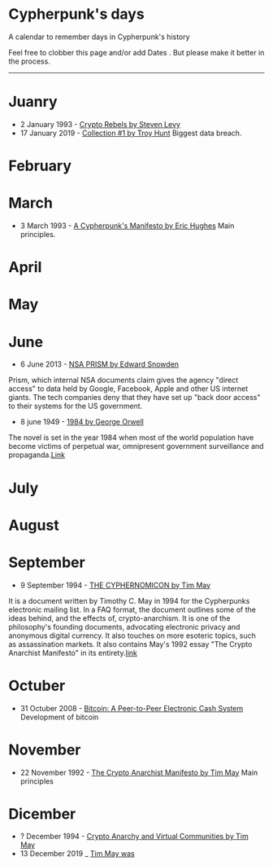 # Cypherpunk's days
A calendar to remember days in Cypherpunk's  history

Feel free to clobber this page and/or add Dates . But please make it better in the process.

***

# Juanry
* 2 January 1993 - [Crypto Rebels by Steven Levy ](https://www.wired.com/1993/02/crypto-rebels/)
* 17 January 2019 - [Collection #1 by Troy Hunt](https://www.troyhunt.com/the-773-million-record-collection-1-data-reach/) Biggest 
data breach.

# February

# March
* 3 March 1993 - [A Cypherpunk's Manifesto by  Eric Hughes](https://www.activism.net/cypherpunk/manifesto.html) Main principles.

# April

# May

# June
* 6 June 2013 - [NSA PRISM by Edward Snowden](https://www.theguardian.com/world/2013/jun/23/edward-snowden-nsa-files-timeline)

Prism, which internal NSA documents claim gives the agency "direct access" to data held by Google, Facebook, Apple and other US 
internet giants. The tech companies deny that they have set up "back door access" to their systems for the US government.

* 8 june 1949 - [1984 by George Orwell](http://gutenberg.net.au/ebooks01/0100021.txt)

The novel is set in the year 1984 when most of the world population have become victims of perpetual war, omnipresent government 
surveillance and propaganda.[Link]((https://en.wikipedia.org/wiki/Nineteen_Eighty-Four))


# July

# August

# September
* 9 September 1994 - [THE CYPHERNOMICON by Tim May](https://nakamotoinstitute.org/static/docs/cyphernomicon.txt) 

It is a document written by Timothy  C. May in 1994 for the Cypherpunks electronic mailing list. In a FAQ format, the document 
outlines some of the ideas behind, and the  effects of, crypto-anarchism. It is one of the philosophy's founding documents, advocating 
electronic privacy and anonymous digital currency. It also touches on more esoteric topics, such as assassination markets. It also 
contains May's 1992 essay "The Crypto Anarchist Manifesto" in its entirety.[link](https://en.wikipedia.org/wiki/Cyphernomicon)

# Octuber
* 31 Octuber 2008 - [Bitcoin: A Peer-to-Peer Electronic Cash System](https://nakamotoinstitute.org/bitcoin/) Development of bitcoin


# November
* 22 November 1992 - [The Crypto Anarchist Manifesto by Tim May](https://www.activism.net/cypherpunk/crypto-anarchy.html) Main principles

# Dicember
* ? December 1994 - [Crypto Anarchy and Virtual Communities by Tim May](https://nakamotoinstitute.org/virtual-communities/)
* 13 December 2019 _ [Tim May was](https://www.nytimes.com/2018/12/21/obituaries/timothy-c-may-dead.html)
